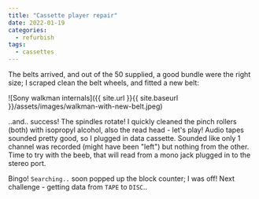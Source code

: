 ```yaml
---
title: "Cassette player repair"
date: 2022-01-19
categories:
  - refurbish
tags:
  - cassettes
---
```

The belts arrived, and out of the 50 supplied, a good bundle were the right size; I scraped clean the belt wheels, and fitted a new belt:

![Sony walkman internals]({{ site.url }}{{ site.baseurl }}/assets/images/walkman-with-new-belt.jpeg)

..and.. success! The spindles rotate! I quickly cleaned the pinch rollers (both) with isopropyl alcohol, also the read head -  let's play! Audio tapes sounded pretty good, so I plugged in data cassette. Sounded like only 1 channel was recorded (might have been "left") but nothing from the other. Time to try with the beeb, that will read from a mono jack plugged in to the stereo port.

Bingo! `Searching..` soon popped up the block counter; I was off! Next challenge - getting data from `TAPE` to `DISC`..